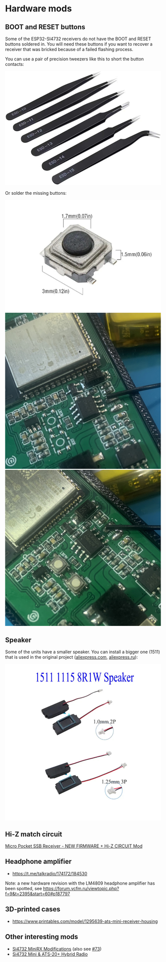 # Hardware mods

## BOOT and RESET buttons

Some of the ESP32-SI4732 receivers do not have the BOOT and RESET buttons soldered in. You will need these buttons if you want to recover a receiver that was bricked because of a failed flashing process.

You can use a pair of precision tweezers like this to short the button contacts:

![](_static/precision-tweezers.jpg)

Or solder the missing buttons:

![](_static/button.jpg) ![](_static/boot-reset-buttons-missing.jpg) ![](_static/boot-reset-buttons-soldered.jpg)

## Speaker

Some of the units have a smaller speaker. You can install a bigger one (1511) that is used in the original project ([aliexpress.com](https://www.aliexpress.com/item/1005006309723573.html), [aliexpress.ru](https://aliexpress.ru/item/1005005725740853.html)):

![](_static/speaker.jpg)

## Hi-Z match circuit

[ Micro Pocket SSB Receiver - NEW FIRMWARE + Hi-Z CIRCUIT Mod](https://youtu.be/BzrOE9BFpyU?feature=shared&t=916)

## Headphone amplifier

* <https://t.me/talkradio/174172/184530>

Note: a new hardware revision with the LM4809 headphone amplifier has been spotted, see <https://forum.vcfm.ru/viewtopic.php?f=9&t=2395&start=60#p187797>

## 3D-printed cases

* <https://www.printables.com/model/1295639-ats-mini-receiver-housing>

## Other interesting mods

* [Si4732 MiniRX Modifications](https://peterneufeld.wordpress.com/2025/06/13/si4732a-minirx-modifications/) (also see [#73](https://github.com/esp32-si4732/ats-mini/discussions/73))
* [Si4732 Mini & ATS-20+ Hybrid Radio](https://www.youtube.com/watch?v=OyrTHNhbh58)
